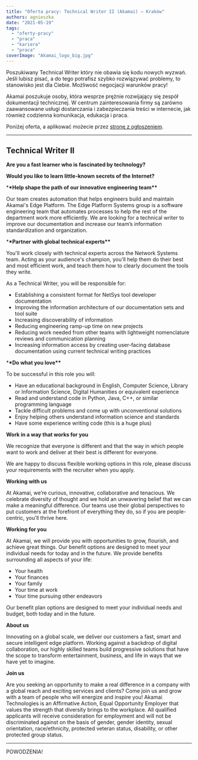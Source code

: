 ```yaml
---
title: "Oferta pracy: Technical Writer II (Akamai) – Kraków"
authors: agnieszka
date: "2021-05-19"
tags:
  - "oferty-pracy"
  - "praca"
  - "kariera"
  - "praca"
coverImage: "Akamai_logo_big.jpg"
---
```


Poszukiwany Technical Writer który nie obawia się kodu nowych wyzwań. Jeśli
lubisz pisać, a do tego potrafisz szybko rozwiązywać problemy, to stanowisko
jest dla Ciebie. Możliwość negocjacji warunków pracy!

Akamai poszukuje osoby, która wesprze prężnie rozwijający się zespół
dokumentacji technicznej. W centrum zainteresowania firmy są zarówno
zaawansowane usługi dostarczania i zabezpieczania treści w internecie, jak
również codzienna komunikacja, edukacja i praca.

Poniżej oferta, a aplikować możecie
przez [stronę z ogłoszeniem](https://akamaicareers.inflightcloud.com/jobdetails/aka_ext/023399?section=aka_ext&job=023399).

---

## Technical Writer II

**Are you a fast learner who is fascinated by technology?**

**Would you like to learn little-known secrets of the Internet?**

\***\*Help shape the path of our innovative engineering team\*\***

Our team creates automation that helps engineers build and maintain Akamai's
Edge Platform. The Edge Platform Systems group is a software engineering team
that automates processes to help the rest of the department work more
efficiently. We are looking for a technical writer to improve our documentation
and increase our team’s information standardization and organization.

\***\*Partner with global technical experts\*\***

You'll work closely with technical experts across the Network Systems team.
Acting as your audience's champion, you'll help them do their best and most
efficient work, and teach them how to clearly document the tools they write.

As a Technical Writer, you will be responsible for:

- Establishing a consistent format for NetSys tool developer documentation
- Improving the information architecture of our documentation sets and tool
  suite
- Increasing discoverability of information
- Reducing engineering ramp-up time on new projects
- Reducing work needed from other teams with lightweight nomenclature reviews
  and communication planning
- Increasing information access by creating user-facing database documentation
  using current technical writing practices

\***\*Do what you love\*\***

To be successful in this role you will:

- Have an educational background in English, Computer Science, Library or
  Information Science, Digital Humanities or equivalent experience
- Read and understand code in Python, Java, C++, or similar programming language
- Tackle difficult problems and come up with unconventional solutions
- Enjoy helping others understand information science and standards
- Have some experience writing code (this is a huge plus)

**Work in a way that works for you**

We recognize that everyone is different and that the way in which people want to
work and deliver at their best is different for everyone.

We are happy to discuss flexible working options in this role, please discuss
your requirements with the recruiter when you apply.

**Working with us**

At Akamai, we’re curious, innovative, collaborative and tenacious. We celebrate
diversity of thought and we hold an unwavering belief that we can make a
meaningful difference. Our teams use their global perspectives to put customers
at the forefront of everything they do, so if you are people-centric, you’ll
thrive here.

**Working for you**

At Akamai, we will provide you with opportunities to grow, flourish, and achieve
great things. Our benefit options are designed to meet your individual needs for
today and in the future. We provide benefits surrounding all aspects of your
life:

- Your health
- Your finances
- Your family
- Your time at work
- Your time pursuing other endeavors

Our benefit plan options are designed to meet your individual needs and budget,
both today and in the future.

**About us**

Innovating on a global scale, we deliver our customers a fast, smart and secure
intelligent edge platform. Working against a backdrop of digital collaboration,
our highly skilled teams build progressive solutions that have the scope to
transform entertainment, business, and life in ways that we have yet to imagine.

**Join us**

Are you seeking an opportunity to make a real difference in a company with a
global reach and exciting services and clients? Come join us and grow with a
team of people who will energize and inspire you! Akamai Technologies is an
Affirmative Action, Equal Opportunity Employer that values the strength that
diversity brings to the workplace. All qualified applicants will receive
consideration for employment and will not be discriminated against on the basis
of gender, gender identity, sexual orientation, race/ethnicity, protected
veteran status, disability, or other protected group status.

---

POWODZENIA!
